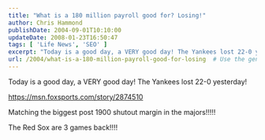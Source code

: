 ```yaml
---
title: "What is a 180 million payroll good for? Losing!"
author: Chris Hammond
publishDate: 2004-09-01T10:10:00
updateDate: 2008-01-23T16:50:47
tags: [ 'Life News', 'SEO' ]
excerpt: "Today is a good day, a VERY good day! The Yankees lost 22-0 yesterday! https://msn.foxsports.com/story/2874510 Matching the biggest post 1900 shutout margin in the majors!!!!! The Red Sox are 3 games..."
url: /2004/what-is-a-180-million-payroll-good-for-losing  # Use the generated URL with year
---
```

<P>Today is a good day, a VERY good day! The Yankees lost 22-0 yesterday!</P> <P><A href="https://msn.foxsports.com/story/2874510">https://msn.foxsports.com/story/2874510</A></P> <P>Matching the biggest post 1900 shutout margin in the majors!!!!!</P> <P>The Red Sox are 3 games back!!!!</P>
